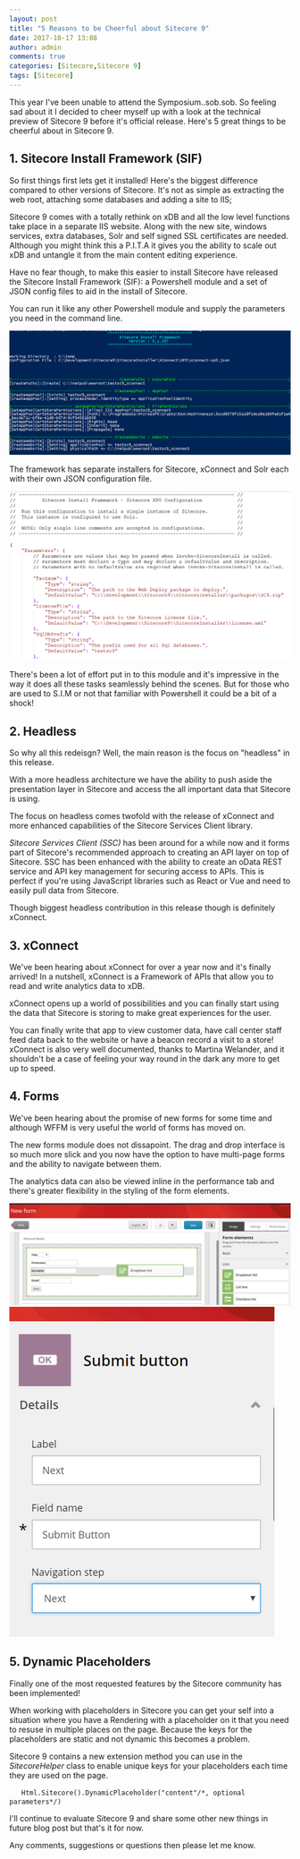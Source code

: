 ```yaml
---
layout: post
title: "5 Reasons to be Cheerful about Sitecore 9"
date: 2017-10-17 13:08
author: admin
comments: true
categories: [Sitecore,Sitecore 9]
tags: [Sitecore]
---
```


<span class="dropcap">T</span>his year I've been unable to attend the Symposium..sob.sob. So feeling sad about it I decided to cheer myself up with a look at the technical preview of Sitecore 9 before it's official release.
Here's 5 great things to be cheerful about in Sitecore 9.   

<!-- more -->


<h2>1. Sitecore Install Framework (SIF)</h2>
So first things first lets get it installed! Here's the biggest difference compared to other versions of Sitecore. 
It's not as simple as extracting the web root, attaching some databases and adding a site to IIS;

Sitecore 9 comes with a totally rethink on xDB and all the low level functions take place in a separate IIS website. 
Along with the new site, windows services, extra databases, Solr and self signed SSL certificates are needed. 
Although you might think this a P.I.T.A it gives you the ability to scale out xDB and untangle it from the main content editing experience.


Have no fear though, to make this easier to install Sitecore have released the Sitecore Install Framework (SIF): a Powershell module and a set of JSON config files to aid in the install of Sitecore.

You can run it like any other Powershell module and supply the parameters you need in the command line.

<img src="/assets/img/sif.PNG" alt="sif powershell" />

The framework has separate installers for Sitecore, xConnect and Solr each with their own JSON configuration file.

<img src="/assets/img/jsonconfig.PNG" alt="sif powershell" />

There's been a lot of effort put in to this module and it's impressive in the way it does all these tasks seamlessly behind the scenes. 
But for those who are used to S.I.M or not that familiar with Powershell it could be a bit of a shock!


<h2>2. Headless</h2>
So why all this redeisgn? Well, the main reason is the focus on "headless" in this release.

With a more headless architecture we have the ability to push aside the presentation layer in Sitecore and access the all important data that Sitecore is using.

The focus on headless comes twofold with the release of xConnect and more enhanced capabilities of the Sitecore Services Client library.

<i>Sitecore Services Client (SSC)</i> has been around for a while now and it forms part of Sitecore's recommended approach to creating an API layer on top of Sitecore.
SSC has been enhanced with the ability to create an oData REST service and API key management for securing access to APIs. 
This is perfect if you're using JavaScript libraries such as React or Vue and need to easily pull data from Sitecore.

Though biggest headless contribution in this release though is definitely xConnect. 

<h2>3. xConnect</h2>
We've been hearing about xConnect for over a year now and it's finally arrived! 
In a nutshell, xConnect is a Framework of APIs that allow you to read and write analytics data to xDB. 

xConnect opens up a world of possibilities and you can finally start using the data that Sitecore is storing to make great experiences for the user.

You can finally write that app to view customer data, have call center staff feed data back to the website or have a beacon record a visit to a store!
xConnect is also very well documented, thanks to Martina Welander, and it shouldn't be a case of feeling your way round in the dark any more to get up to speed.

<h2>4. Forms</h2>
We've been hearing about the promise of new forms for some time and although WFFM is very useful the world of forms has moved on.

The new forms module does not dissapoint. The drag and drop interface is so much more slick and you now have the option to have multi-page forms and the ability to navigate between them.

The analytics data can also be viewed inline in the performance tab and there's greater flexibility in the styling of the form elements.

<img src="/assets/img/drag.PNG" alt="Drag" />

<img src="/assets/img/MultistepNextPrevious.PNG" alt="Next Previous" />

<h2>5. Dynamic Placeholders</h2>
Finally one of the most requested features by the Sitecore community has been implemented!

When working with placeholders in Sitecore you can get your self into a situation where you have a Rendering with a placeholder on it that you need to resuse in multiple places on the page.
Because the keys for the placeholders are static and not dynamic this becomes a problem. 

Sitecore 9 contains a new extension method you can use in the <i>SitecoreHelper</i> class to enable unique keys for your placeholders each time they are used on the page.

```
   Html.Sitecore().DynamicPlaceholder("content"/*, optional parameters*/)

```

I'll continue to evaluate Sitecore 9 and share some other new things in future blog post but that's it for now.

Any comments, suggestions or questions then please let me know.


